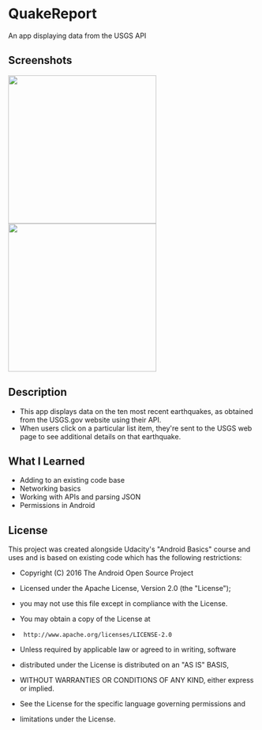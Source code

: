 # QuakeReport
An app displaying data from the USGS API 

## Screenshots
<p float="left">
 <img src="https://user-images.githubusercontent.com/40474308/137088419-30a7e9d8-6bfc-4f3f-a4bd-aca46d224d7e.png" width="300" />
 <img src="https://user-images.githubusercontent.com/40474308/137577364-44e71088-88f8-4599-86c9-3670c7ac63a2.png" width="300" />

</p>

## Description
* This app displays data on the ten most recent earthquakes, as obtained from the USGS.gov website using their API. 
* When users click on a particular list item, they're sent to the USGS web page to see additional details on that earthquake.

## What I Learned
* Adding to an existing code base
* Networking basics
* Working with APIs and parsing JSON
* Permissions in Android

## License
This project was created alongside Udacity's "Android Basics" course and uses and is based on existing code which has the following restrictions:

 * Copyright (C) 2016 The Android Open Source Project

 * Licensed under the Apache License, Version 2.0 (the "License");
 * you may not use this file except in compliance with the License.
 * You may obtain a copy of the License at
 
 *      http://www.apache.org/licenses/LICENSE-2.0
 
 * Unless required by applicable law or agreed to in writing, software
 * distributed under the License is distributed on an "AS IS" BASIS,
 * WITHOUT WARRANTIES OR CONDITIONS OF ANY KIND, either express or implied.
 * See the License for the specific language governing permissions and
 * limitations under the License.
 
